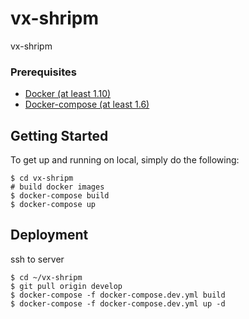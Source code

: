 # vx-shripm

vx-shripm

### Prerequisites

- [Docker (at least 1.10)](https://www.docker.com/)
- [Docker-compose (at least 1.6)](https://docs.docker.com/compose/install/)

## Getting Started

To get up and running on local, simply do the following:

    $ cd vx-shripm
    # build docker images
    $ docker-compose build
    $ docker-compose up

## Deployment

ssh to server

    $ cd ~/vx-shripm
    $ git pull origin develop
    $ docker-compose -f docker-compose.dev.yml build
    $ docker-compose -f docker-compose.dev.yml up -d
